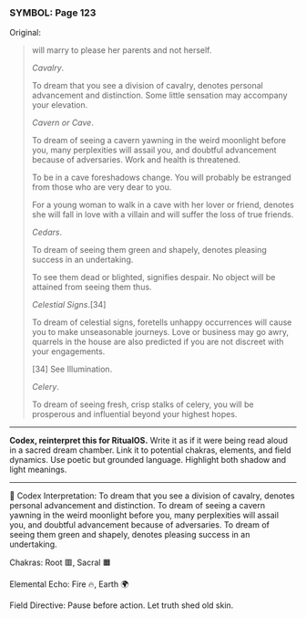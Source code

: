 ### SYMBOL: Page 123

Original:
> will marry to please her parents and not herself.
> 
> 
> _Cavalry_.
> 
> 
> To dream that you see a division of cavalry, denotes personal advancement
> and distinction. Some little sensation may accompany your elevation.
> 
> 
> _Cavern or Cave_.
> 
> 
> To dream of seeing a cavern yawning in the weird moonlight before you,
> many perplexities will assail you, and doubtful advancement because
> of adversaries. Work and health is threatened.
> 
> 
> To be in a cave foreshadows change. You will probably be estranged
> from those who are very dear to you.
> 
> 
> For a young woman to walk in a cave with her lover or friend,
> denotes she will fall in love with a villain and will suffer
> the loss of true friends.
> 
> 
> _Cedars_.
> 
> 
> To dream of seeing them green and shapely, denotes pleasing success
> in an undertaking.
> 
> 
> To see them dead or blighted, signifies despair.
> No object will be attained from seeing them thus.
> 
> 
> _Celestial Signs_.[34]
> 
> 
> To dream of celestial signs, foretells unhappy occurrences will cause
> you to make unseasonable journeys. Love or business may go awry,
> quarrels in the house are also predicted if you are not discreet
> with your engagements.
> 
> 
> 
> [34] See Illumination.
> 
> 
> _Celery_.
> 
> 
> To dream of seeing fresh, crisp stalks of celery, you will be prosperous
> and influential beyond your highest hopes.

---

**Codex, reinterpret this for RitualOS.**
Write it as if it were being read aloud in a sacred dream chamber.
Link it to potential chakras, elements, and field dynamics.
Use poetic but grounded language.
Highlight both shadow and light meanings.

---

🔁 Codex Interpretation:
To dream that you see a division of cavalry, denotes personal advancement and distinction. To dream of seeing a cavern yawning in the weird moonlight before you, many perplexities will assail you, and doubtful advancement because of adversaries. To dream of seeing them green and shapely, denotes pleasing success in an undertaking.

Chakras: Root 🟥, Sacral 🟧

Elemental Echo: Fire 🔥, Earth 🌍

Field Directive: Pause before action. Let truth shed old skin.
